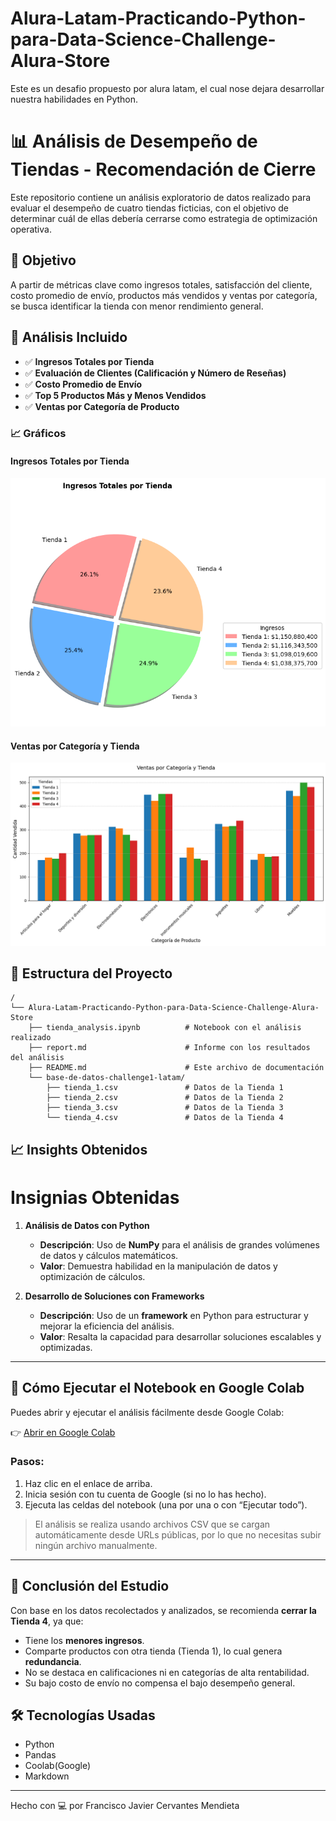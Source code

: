 # Alura-Latam-Practicando-Python-para-Data-Science-Challenge-Alura-Store

Este es un desafio propuesto por alura latam, el cual nose dejara desarrollar nuestra habilidades en Python. 
# 📊 Análisis de Desempeño de Tiendas - Recomendación de Cierre

Este repositorio contiene un análisis exploratorio de datos realizado para evaluar el desempeño de cuatro tiendas ficticias, con el objetivo de determinar cuál de ellas debería cerrarse como estrategia de optimización operativa.

## 📌 Objetivo

A partir de métricas clave como ingresos totales, satisfacción del cliente, costo promedio de envío, productos más vendidos y ventas por categoría, se busca identificar la tienda con menor rendimiento general.

## 🧪 Análisis Incluido

- ✅ **Ingresos Totales por Tienda**
- ✅ **Evaluación de Clientes (Calificación y Número de Reseñas)**
- ✅ **Costo Promedio de Envío**
- ✅ **Top 5 Productos Más y Menos Vendidos**
- ✅ **Ventas por Categoría de Producto**

### 📈 Gráficos

#### Ingresos Totales por Tienda
![Ingresos Totales por Tienda](img/ingresos_por_tienda.png)

#### Ventas por Categoría y Tienda
![Ventas por Categoría y Tienda](img/ventas_por_categoria.png)

## 📂 Estructura del Proyecto

```plaintext
/
└── Alura-Latam-Practicando-Python-para-Data-Science-Challenge-Alura-Store
    ├── tienda_analysis.ipynb          # Notebook con el análisis realizado
    ├── report.md                      # Informe con los resultados del análisis
    ├── README.md                      # Este archivo de documentación
    └── base-de-datos-challenge1-latam/
        ├── tienda_1.csv               # Datos de la Tienda 1
        ├── tienda_2.csv               # Datos de la Tienda 2
        ├── tienda_3.csv               # Datos de la Tienda 3
        └── tienda_4.csv               # Datos de la Tienda 4
```

## 📈 Insights Obtenidos

# Insignias Obtenidas

1. **Análisis de Datos con Python**  
   - **Descripción**: Uso de **NumPy** para el análisis de grandes volúmenes de datos y cálculos matemáticos.  
   - **Valor**: Demuestra habilidad en la manipulación de datos y optimización de cálculos.

2. **Desarrollo de Soluciones con Frameworks**  
   - **Descripción**: Uso de un **framework** en Python para estructurar y mejorar la eficiencia del análisis.  
   - **Valor**: Resalta la capacidad para desarrollar soluciones escalables y optimizadas.

---

## 🚀 Cómo Ejecutar el Notebook en Google Colab

Puedes abrir y ejecutar el análisis fácilmente desde Google Colab:

👉 [Abrir en Google Colab](https://colab.research.google.com/drive/1nkY3aWAPCpCCtDitE6NWU7nLn8kSE5qB#scrollTo=SzpQb7rVCLWK)

### Pasos:

1. Haz clic en el enlace de arriba.
2. Inicia sesión con tu cuenta de Google (si no lo has hecho).
3. Ejecuta las celdas del notebook (una por una o con “Ejecutar todo”).

> El análisis se realiza usando archivos CSV que se cargan automáticamente desde URLs públicas, por lo que no necesitas subir ningún archivo manualmente.

---


## 🧾 Conclusión del Estudio

Con base en los datos recolectados y analizados, se recomienda **cerrar la Tienda 4**, ya que:

- Tiene los **menores ingresos**.
- Comparte productos con otra tienda (Tienda 1), lo cual genera **redundancia**.
- No se destaca en calificaciones ni en categorías de alta rentabilidad.
- Su bajo costo de envío no compensa el bajo desempeño general.

## 🛠️ Tecnologías Usadas

- Python
- Pandas
- Coolab(Google)
- Markdown

---

Hecho con 💻 por Francisco Javier Cervantes Mendieta
